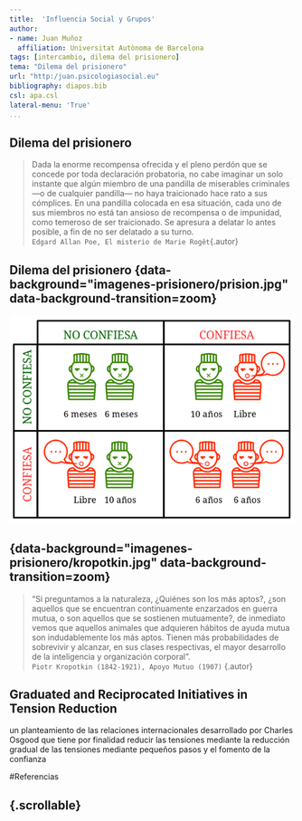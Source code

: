 ```yaml
---
title:  'Influencia Social y Grupos'
author:
- name: Juan Muñoz
  affiliation: Universitat Autònoma de Barcelona
tags: [intercambio, dilema del prisionero]
tema: "Dilema del prisionero"
url: "http:/juan.psicologiasocial.eu"
bibliography: diapos.bib
csl: apa.csl
lateral-menu: 'True'
...
```



## Dilema del prisionero
>Dada la enorme recompensa ofrecida y el pleno perdón que se concede por toda declaración probatoria, no cabe imaginar un solo instante que algún miembro de una pandilla de miserables criminales —o de cualquier pandilla— no haya traicionado hace rato a sus cómplices. En una pandilla colocada en esa situación, cada uno de sus miembros no está tan ansioso de recompensa o de impunidad, como temeroso de ser traicionado. Se apresura a delatar lo antes posible, a fin de no ser delatado a su turno. \
`Edgard Allan Poe, El misterio de Marie Rogêt`{.autor}

## Dilema del prisionero {data-background="imagenes-prisionero/prision.jpg" data-background-transition=zoom}
![](imagenes-prisionero/DilemaDelPrisionero.png)

## {data-background="imagenes-prisionero/kropotkin.jpg" data-background-transition=zoom}

>“Si preguntamos a la naturaleza, ¿Quiénes son los más aptos?, ¿son aquellos que se encuentran continuamente enzarzados en guerra mutua, o son aquellos que se sostienen mutuamente?, de inmediato vemos que aquellos animales que adquieren hábitos de ayuda mutua son indudablemente los más aptos. Tienen más probabilidades de sobrevivir y alcanzar, en sus clases respectivas, el mayor desarrollo de la inteligencia y organización corporal”.\
`Piotr Kropotkin (1842-1921), Apoyo Mutuo (1907)` {.autor}

## Graduated and Reciprocated Initiatives in Tension Reduction

un planteamiento de las relaciones internacionales desarrollado por Charles Osgood que tiene por finalidad reducir las tensiones mediante la reducción gradual de las tensiones mediante pequeños pasos y el fomento de la confianza

#Referencias

## {.scrollable}
